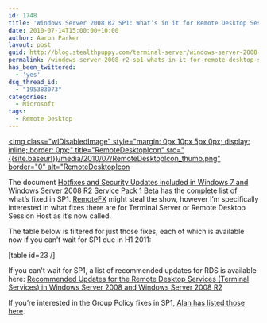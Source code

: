 ```yaml
---
id: 1748
title: 'Windows Server 2008 R2 SP1: What’s in it for Remote Desktop Session Host?'
date: 2010-07-14T15:00:00+10:00
author: Aaron Parker
layout: post
guid: http://blog.stealthpuppy.com/terminal-server/windows-server-2008-r2-sp1-whats-in-it-for-remote-desktop-session-host
permalink: /windows-server-2008-r2-sp1-whats-in-it-for-remote-desktop-session-host/
has_been_twittered:
  - 'yes'
dsq_thread_id:
  - "195383073"
categories:
  - Microsoft
tags:
  - Remote Desktop
---
```

[<img class="wlDisabledImage" style="margin: 0px 10px 5px 0px; display: inline; border: 0px;" title="RemoteDesktopIcon" src="{{site.baseurl}}/media/2010/07/RemoteDesktopIcon_thumb.png" border="0" alt="RemoteDesktopIcon]({{site.baseurl}}/windows/windows-server-2003-sp2-what%E2%80%99s-in-it-for-terminal-servers)

The document [Hotfixes and Security Updates included in Windows 7 and Windows Server 2008 R2 Service Pack 1 Beta](http://go.microsoft.com/fwlink/?LinkId=194725) has the complete list of what’s fixed in SP1. [RemoteFX](http://www.brianmadden.com/blogs/brianmadden/archive/2010/07/13/microsoft-remotefx-is-now-available-via-public-beta.aspx) might steal the show, however I’m specifically interested in what fixes there are for Terminal Server or Remote Desktop Session Host as it’s now called.

The table below is filtered for just those fixes, each of which is available now if you can’t wait for SP1 due in H1 2011:

[table id=23 /]

If you can't wait for SP1, a list of recommended updates for RDS is available here: [Recommended Updates for the Remote Desktop Services (Terminal Services) in Windows Server 2008 and Windows Server 2008 R2](http://support.microsoft.com/kb/2312539)

If you’re interested in the Group Policy fixes in SP1, [Alan has listed those here](http://www.grouppolicy.biz/2010/07/the-complete-list-of-group-policy-hotfixs-in-windows-72008-r2-service-pack-1/).